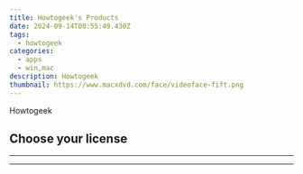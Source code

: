 ```yaml
---
title: Howtogeek's Products
date: 2024-09-14T00:55:49.430Z
tags: 
  - howtogeek
categories: 
  - apps
  - win,mac
description: Howtogeek
thumbnail: https://www.macxdvd.com/face/videoface-fift.png
---
```


Howtogeek

<!--__INIT__BEGIN__TAG__PRODUCTS__LIST__-->
<!--__INIT__END__TAG__PRODUCTS__LIST__-->

<!--__INIT__BEGIN__TAG__FEED_PRODUCTS__LIST__-->
## Choose your license

<div class="home-content-container">
  <ul class="home-article-list">
  </ul>
</div>

<hr><!--__INIT__END__TAG__FEED_PRODUCTS__LIST__-->

<hr>

<ins class="adsbygoogle"
      style="display:block"
      data-ad-client="ca-pub-7571918770474297"
      data-ad-slot="8358498916"
      data-ad-format="auto"
      data-full-width-responsive="true"></ins>



